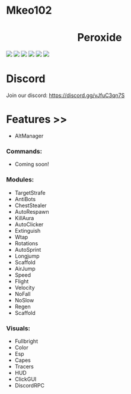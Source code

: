 # Mkeo102

<div align="center">
	
</div>

<h1 align="center">
	Peroxide
</h1>

<p align="center
</p>

<div align="center">
  <a href="https://github.com/mkeo102/Peroxide/releases/latest"><img src="https://img.shields.io/github/v/release/danny-125/Peroxide"></a>
  <img src="https://img.shields.io/github/last-commit/danny-125/Peroxide">
  <img src="https://img.shields.io/github/commit-activity/m/danny-125/Peroxide">
  <img src="https://img.shields.io/github/languages/code-size/danny-125/Peroxide">
  <img src="https://img.shields.io/tokei/lines/github/danny-125/Peroxide">
  <img src="https://img.shields.io/github/downloads/danny-125/Peroxide/total">
	

</div>

# Discord
Join our discord: 
https://discord.gg/vJfuC3qn7S

# Features >>
- AltManager

### Commands:
- Coming soon!

### Modules:
- TargetStrafe
- AntiBots
- ChestStealer
- AutoRespawn
- KillAura
- AutoClicker
- Extinguish 
- Wtap
- Rotations
- AutoSprint 
- Longjump
- Scaffold
- AirJump 
- Speed
- Flight
- Velocity
- NoFall
- NoSlow
- Regen
- Scaffold

### Visuals:
- Fullbright
- Color
- Esp
- Capes 
- Tracers
- HUD
- ClickGUI
- DiscordRPC

